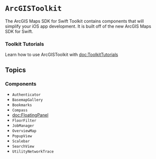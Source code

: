 # ``ArcGISToolkit``

The ArcGIS Maps SDK for Swift Toolkit contains components that will simplify your iOS app development. It is built off of the new ArcGIS Maps SDK for Swift.

### Toolkit Tutorials

Learn how to use ArcGISToolkit with <doc:ToolkitTutorials>

## Topics

### Components

- ``Authenticator``
- ``BasemapGallery``
- ``Bookmarks``
- ``Compass``
- <doc:FloatingPanel>
- ``FloorFilter``
- ``JobManager``
- ``OverviewMap``
- ``PopupView``
- ``Scalebar``
- ``SearchView``
- ``UtilityNetworkTrace``
